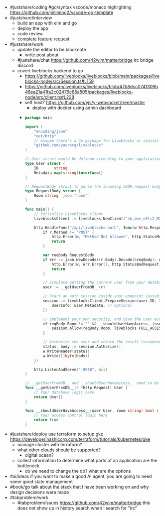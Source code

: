 - #justshare/coding #go/syntax vscode/monaco highlighting https://github.com/jinliming2/vscode-go-template
- #justshare/interview
	- build an app with elm and go
	- deploy the app
	- code review
	- complete feature request
- #justshare/work
	- update the editor to be blocknote
		- write post about
	- #justshare/chat https://github.com/42wim/matterbridge irc bridge discord
	- covert liveblocks backend to go
		- https://github.com/liveblocks/liveblocks/blob/main/packages/liveblocks-node/src/Session.ts#L159
		- https://github.com/liveblocks/liveblocks/blob/47b8dcc0741309b46ea21a41fa2c02479c85a505/packages/liveblocks-node/src/client.ts#L228
		- self host? https://github.com/yjs/y-websocket/tree/master
			- deploy with docker using admin dashboard
		- ```go
		  package main
		  
		  import (
		      "encoding/json"
		      "net/http"
		      // Assume there's a Go package for Liveblocks or similar functionality
		      "github.com/yourorg/liveblocks"
		  )
		  
		  // User struct would be defined according to your application's user model
		  type User struct {
		      ID       string
		      Metadata map[string]interface{}
		  }
		  
		  // RequestBody struct to parse the incoming JSON request body
		  type RequestBody struct {
		      Room string `json:"room"`
		  }
		  
		  func main() {
		      // Initialize Liveblocks client
		      liveblocksClient := liveblocks.NewClient("sk_dev_o9fc2_MXmmhwK_gkVebQLn-5jrw87tdbZW5kgR6y_0qOwRY_KYu_FAn9wL25bz5Q")
		  
		      http.HandleFunc("/api/liveblocks-auth", func(w http.ResponseWriter, r *http.Request) {
		          if r.Method != "POST" {
		              http.Error(w, "Method Not Allowed", http.StatusMethodNotAllowed)
		              return
		          }
		  
		          var reqBody RequestBody
		          if err := json.NewDecoder(r.Body).Decode(&reqBody); err != nil {
		              http.Error(w, err.Error(), http.StatusBadRequest)
		              return
		          }
		  
		          // Simulate getting the current user from your database
		          user := __getUserFromDB__(r)
		  
		          // Start an auth session inside your endpoint (assuming liveblocksClient has similar functionality)
		          session := liveblocksClient.PrepareSession(user.ID, liveblocks.SessionOptions{
		              UserInfo: user.Metadata, // Optional
		          })
		  
		          // Implement your own security, and give the user access to the room
		          if reqBody.Room != "" && __shouldUserHaveAccess__(user, reqBody.Room) {
		              session.Allow(reqBody.Room, liveblocks.FULL_ACCESS)
		          }
		  
		          // Authorize the user and return the result (assuming session.Authorize() exists and returns similar values)
		          status, body := session.Authorize()
		          w.WriteHeader(status)
		          w.Write([]byte(body))
		      })
		  
		      http.ListenAndServe(":8080", nil)
		  }
		  
		  // __getUserFromDB__ and __shouldUserHaveAccess__ need to be implemented according to your application's logic
		  func __getUserFromDB__(r *http.Request) User {
		      // Your database logic here
		      return User{}
		  }
		  
		  func __shouldUserHaveAccess__(user User, room string) bool {
		      // Your access control logic here
		      return true
		  }
		  
		  ```
- #justshare/deploy use terraform to setup gke https://developer.hashicorp.com/terraform/tutorials/kubernetes/gke
	- manage cluster with terraform?
	- what other clouds should be supported?
		- digital ocean?
	- collect information to determine what parts of an application are the bottleneck
		- do we need to change the db? what are the options
- #ai/ideas if you want to make a good AI agent, you are going to need some good state management
- #book/go talk about the stack that I have been working on and why design decisions were made
- #tabproblem/work
	- #tabproblem/issues https://github.com/42wim/matterbridge this does not show up in history search when I search for "irc"